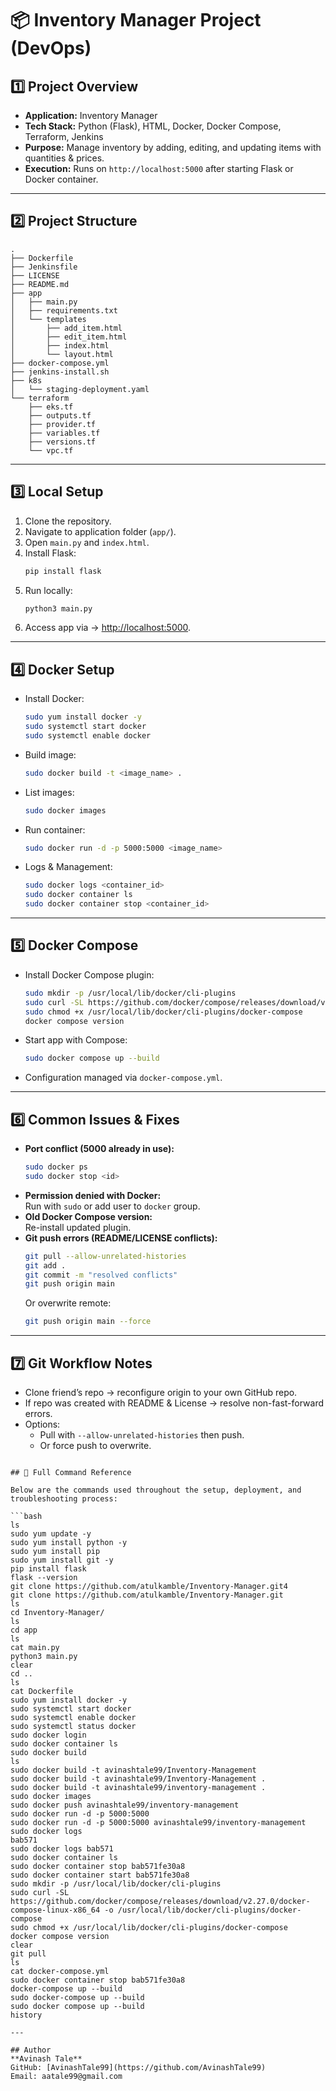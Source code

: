 # 📦 Inventory Manager Project (DevOps)

## 1️⃣ Project Overview
- **Application:** Inventory Manager  
- **Tech Stack:** Python (Flask), HTML, Docker, Docker Compose, Terraform, Jenkins  
- **Purpose:** Manage inventory by adding, editing, and updating items with quantities & prices.  
- **Execution:** Runs on `http://localhost:5000` after starting Flask or Docker container.  

---

## 2️⃣ Project Structure
```
.
├── Dockerfile
├── Jenkinsfile
├── LICENSE
├── README.md
├── app
│   ├── main.py
│   ├── requirements.txt
│   └── templates
│       ├── add_item.html
│       ├── edit_item.html
│       ├── index.html
│       └── layout.html
├── docker-compose.yml
├── jenkins-install.sh
├── k8s
│   └── staging-deployment.yaml
└── terraform
    ├── eks.tf
    ├── outputs.tf
    ├── provider.tf
    ├── variables.tf
    ├── versions.tf
    └── vpc.tf
```

---

## 3️⃣ Local Setup
1. Clone the repository.  
2. Navigate to application folder (`app/`).  
3. Open `main.py` and `index.html`.  
4. Install Flask:  
   ```bash
   pip install flask
   ```
5. Run locally:  
   ```bash
   python3 main.py
   ```
6. Access app via → [http://localhost:5000](http://localhost:5000).  

---

## 4️⃣ Docker Setup
- Install Docker:  
  ```bash
  sudo yum install docker -y
  sudo systemctl start docker
  sudo systemctl enable docker
  ```
- Build image:  
  ```bash
  sudo docker build -t <image_name> .
  ```
- List images:  
  ```bash
  sudo docker images
  ```
- Run container:  
  ```bash
  sudo docker run -d -p 5000:5000 <image_name>
  ```
- Logs & Management:  
  ```bash
  sudo docker logs <container_id>
  sudo docker container ls
  sudo docker container stop <container_id>
  ```

---

## 5️⃣ Docker Compose
- Install Docker Compose plugin:  
  ```bash
  sudo mkdir -p /usr/local/lib/docker/cli-plugins
  sudo curl -SL https://github.com/docker/compose/releases/download/v2.27.0/docker-compose-linux-x86_64     -o /usr/local/lib/docker/cli-plugins/docker-compose
  sudo chmod +x /usr/local/lib/docker/cli-plugins/docker-compose
  docker compose version
  ```
- Start app with Compose:  
  ```bash
  sudo docker compose up --build
  ```
- Configuration managed via `docker-compose.yml`.  

---

## 6️⃣ Common Issues & Fixes
- **Port conflict (5000 already in use):**  
  ```bash
  sudo docker ps
  sudo docker stop <id>
  ```
- **Permission denied with Docker:**  
  Run with `sudo` or add user to `docker` group.  
- **Old Docker Compose version:**  
  Re-install updated plugin.  
- **Git push errors (README/LICENSE conflicts):**  
  ```bash
  git pull --allow-unrelated-histories
  git add .
  git commit -m "resolved conflicts"
  git push origin main
  ```
  Or overwrite remote:  
  ```bash
  git push origin main --force
  ```

---

## 7️⃣ Git Workflow Notes
- Clone friend’s repo → reconfigure origin to your own GitHub repo.  
- If repo was created with README & License → resolve non-fast-forward errors.  
- Options:  
  - Pull with `--allow-unrelated-histories` then push.  
  - Or force push to overwrite.
    
```

## 🔧 Full Command Reference

Below are the commands used throughout the setup, deployment, and troubleshooting process:

```bash
ls
sudo yum update -y
sudo yum install python -y
sudo yum install pip
sudo yum install git -y
pip install flask
flask --version
git clone https://github.com/atulkamble/Inventory-Manager.git4
git clone https://github.com/atulkamble/Inventory-Manager.git
ls
cd Inventory-Manager/
ls
cd app
ls
cat main.py
python3 main.py
clear
cd ..
ls
cat Dockerfile
sudo yum install docker -y
sudo systemctl start docker
sudo systemctl enable docker
sudo systemctl status docker
sudo docker login
sudo docker container ls
sudo docker build
ls
sudo docker build -t avinashtale99/Inventory-Management
sudo docker build -t avinashtale99/Inventory-Management .
sudo docker build -t avinashtale99/inventory-management .
sudo docker images
sudo docker push avinashtale99/inventory-management
sudo docker run -d -p 5000:5000
sudo docker run -d -p 5000:5000 avinashtale99/inventory-management
sudo docker logs
bab571
sudo docker logs bab571
sudo docker container ls
sudo docker container stop bab571fe30a8
sudo docker container start bab571fe30a8
sudo mkdir -p /usr/local/lib/docker/cli-plugins
sudo curl -SL https://github.com/docker/compose/releases/download/v2.27.0/docker-compose-linux-x86_64 -o /usr/local/lib/docker/cli-plugins/docker-compose
sudo chmod +x /usr/local/lib/docker/cli-plugins/docker-compose
docker compose version
clear
git pull
ls
cat docker-compose.yml
sudo docker container stop bab571fe30a8
docker-compose up --build
sudo docker-compose up --build
sudo docker compose up --build
history

---

## Author
**Avinash Tale**  
GitHub: [AvinashTale99](https://github.com/AvinashTale99)  
Email: aatale99@gmail.com

